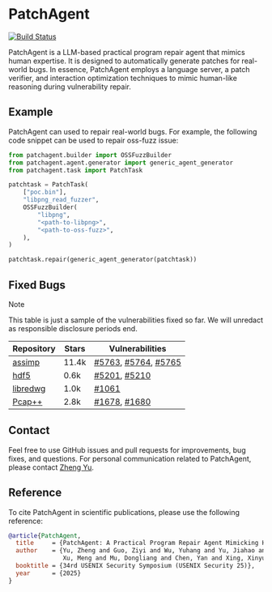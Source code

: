 # PatchAgent

[![Build Status](https://github.com/cla7aye15I4nd/PatchAgent/actions/workflows/push-to-ghcr.yaml/badge.svg)](https://github.com/cla7aye15I4nd/PatchAgent/actions/workflows/push-to-ghcr.yml)

PatchAgent is a LLM-based practical program repair agent that mimics human expertise. It is designed to automatically generate patches for real-world bugs. In essence, PatchAgent employs a language server, a patch verifier, and interaction optimization techniques to mimic human-like reasoning during vulnerability repair.

## Example

PatchAgent can used to repair real-world bugs. For example, the following code snippet can be used to repair oss-fuzz issue:

```python
from patchagent.builder import OSSFuzzBuilder
from patchagent.agent.generator import generic_agent_generator
from patchagent.task import PatchTask

patchtask = PatchTask(
    ["poc.bin"],
    "libpng_read_fuzzer",
    OSSFuzzBuilder(
        "libpng",
        "<path-to-libpng>",
        "<path-to-oss-fuzz>",
    ),
)

patchtask.repair(generic_agent_generator(patchtask))
```

## Fixed Bugs

> [!NOTE]
> This table is just a sample of the vulnerabilities fixed so far. We will unredact as responsible disclosure periods end.

| Repository | Stars | Vulnerabilities |
| - | - | - |
| [assimp](https://github.com/assimp/assimp) | 11.4k | [#5763](https://github.com/assimp/assimp/pull/5763), [#5764](https://github.com/assimp/assimp/pull/5764), [#5765](https://github.com/assimp/assimp/pull/5765) |
| [hdf5](https://github.com/HDFGroup/hdf5) | 0.6k | [#5201](https://github.com/HDFGroup/hdf5/pull/5201), [#5210](https://github.com/HDFGroup/hdf5/pull/5210) |
| [libredwg](https://github.com/LibreDWG/libredwg) | 1.0k | [#1061](https://github.com/LibreDWG/libredwg/pull/1061) |
| [Pcap++](https://github.com/seladb/PcapPlusPlus) | 2.8k | [#1678](https://github.com/seladb/PcapPlusPlus/pull/1678), [#1680](https://github.com/seladb/PcapPlusPlus/pull/1680) |

## Contact

Feel free to use GitHub issues and pull requests for improvements, bug fixes, and questions. For personal communication related to PatchAgent, please contact [Zheng Yu](https://www.dataisland.org).

## Reference

To cite PatchAgent in scientific publications, please use the following reference:

```bibtex
@article{PatchAgent,
  title     = {PatchAgent: A Practical Program Repair Agent Mimicking Human Expertise},
  author    = {Yu, Zheng and Guo, Ziyi and Wu, Yuhang and Yu, Jiahao and 
               Xu, Meng and Mu, Dongliang and Chen, Yan and Xing, Xinyu},
  booktitle = {34rd USENIX Security Symposium (USENIX Security 25)},
  year      = {2025}
}
```
